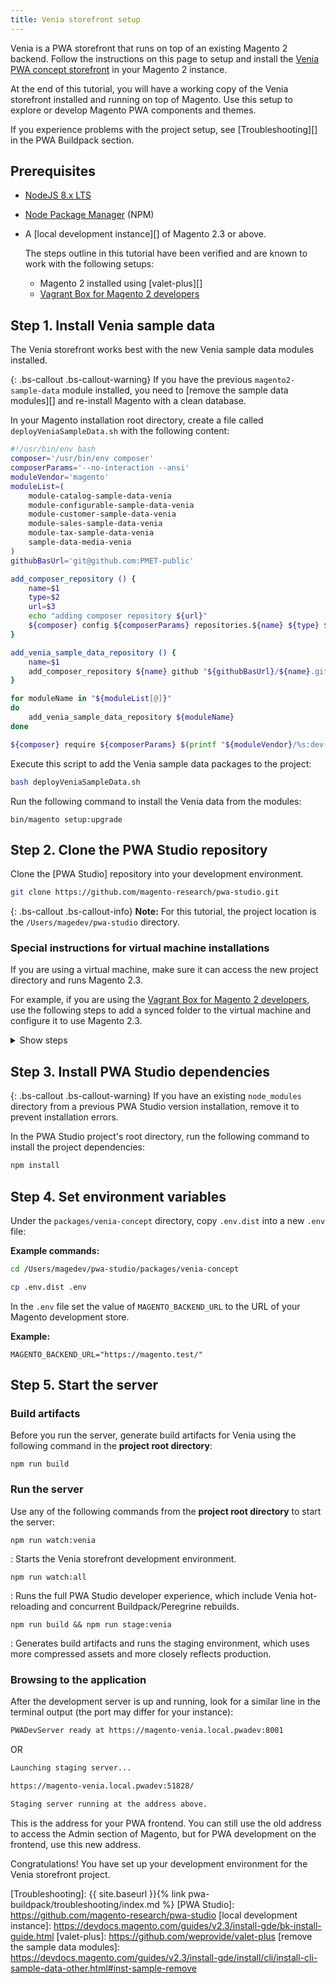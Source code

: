 ```yaml
---
title: Venia storefront setup
---
```


Venia is a PWA storefront that runs on top of an existing Magento 2 backend.
Follow the instructions on this page to setup and install the [Venia PWA concept storefront][] in your Magento 2 instance.

At the end of this tutorial, you will have a working copy of the Venia storefront installed and running on top of Magento.
Use this setup to explore or develop Magento PWA components and themes.

If you experience problems with the project setup, see [Troubleshooting][] in the PWA Buildpack section.

## Prerequisites

* [NodeJS 8.x LTS][]
* [Node Package Manager][] (NPM)
* A [local development instance][] of Magento 2.3 or above.

  The steps outline in this tutorial have been verified and are known to work with the following setups:

  * Magento 2 installed using [valet-plus][]
  * [Vagrant Box for Magento 2 developers][]

## Step 1. Install Venia sample data

The Venia storefront works best with the new Venia sample data modules installed.

{: .bs-callout .bs-callout-warning}
If you have the previous `magento2-sample-data` module installed, you need to [remove the sample data modules][] and re-install Magento with a clean database.

In your Magento installation root directory, create a file called `deployVeniaSampleData.sh` with the following content:

``` sh
#!/usr/bin/env bash
composer='/usr/bin/env composer'
composerParams='--no-interaction --ansi'
moduleVendor='magento'
moduleList=(
    module-catalog-sample-data-venia
    module-configurable-sample-data-venia
    module-customer-sample-data-venia
    module-sales-sample-data-venia
    module-tax-sample-data-venia
    sample-data-media-venia
)
githubBasUrl='git@github.com:PMET-public'

add_composer_repository () {
    name=$1
    type=$2
    url=$3
    echo "adding composer repository ${url}"
    ${composer} config ${composerParams} repositories.${name} ${type} ${url}
}

add_venia_sample_data_repository () {
    name=$1
    add_composer_repository ${name} github "${githubBasUrl}/${name}.git"
}

for moduleName in "${moduleList[@]}"
do
    add_venia_sample_data_repository ${moduleName}
done

${composer} require ${composerParams} $(printf "${moduleVendor}/%s:dev-master@dev " "${moduleList[@]}")
```

Execute this script to add the Venia sample data packages to the project:

``` sh
bash deployVeniaSampleData.sh
```

Run the following command to install the Venia data from the modules:

```
bin/magento setup:upgrade
```

## Step 2. Clone the PWA Studio repository

Clone the [PWA Studio] repository into your development environment.

``` sh
git clone https://github.com/magento-research/pwa-studio.git
```

{: .bs-callout .bs-callout-info}
**Note:**
For this tutorial, the project location is the `/Users/magedev/pwa-studio` directory.

### Special instructions for virtual machine installations

If you are using a virtual machine, make sure it can access the new project directory and runs Magento 2.3.

For example, if you are using the [Vagrant Box for Magento 2 developers][], use the following steps to add a synced folder to the virtual machine and configure it to use Magento 2.3.

<details markdown="1">
<summary>Show steps</summary>

{: .bs-callout .bs-callout-tip}
**Tip:**
If you clone the PWA Studio project repo into the `magento2ce` directory of the Vagrant project, the project folder will already be visible to the Vagrant box and you can skip ahead to Step 3.

1. In the Vagrant box project directory, open the `Vagrantfile` and locate the following line:
   ```
   config.vm.synced_folder '.', '/vagrant', disabled: true
   ```
2. Above this line, add the following entry (substituting the project directory path with your own):
   ```
   config.vm.synced_folder '/Users/magedev/pwa-studio', '/Users/magedev/pwa-studio', type: "nfs", create: true
   ```
3. If your environment does not already use Magento 2.3, copy `etc/config.yaml.dist` as `etc/config.yml` and update the following line:
   ``` yml
   ce: "git@github.com:magento/magento2.git"
   ```
   to
   ``` yml
   ce: "https://github.com/magento/magento2.git::2.3-develop"
   ```
4. In that same file, update the PHP version to 7.1 by updating the following line:
   ``` yml
   php_version: "7.0"
   ```
   to
   ``` yml
   php_version: "7.1"
   ```
5. Init or reset the Vagrant environment:
   ```
   bash init-project
   ```
   OR
   ```
   bash init_project.sh -f
   ```
</details>

## Step 3. Install PWA Studio dependencies

{: .bs-callout .bs-callout-warning}
If you have an existing `node_modules` directory from a previous PWA Studio version installation, remove it to prevent installation errors. 

In the PWA Studio project's root directory, run the following command to install the project dependencies:

``` sh
npm install
```

## Step 4. Set environment variables

Under the `packages/venia-concept` directory, copy `.env.dist` into a new `.env` file:

**Example commands:**
``` sh
cd /Users/magedev/pwa-studio/packages/venia-concept
```
``` sh
cp .env.dist .env
```

In the `.env` file set the value of `MAGENTO_BACKEND_URL` to the URL of your Magento development store.

**Example:**
``` text
MAGENTO_BACKEND_URL="https://magento.test/"
```

## Step 5. Start the server

### Build artifacts

Before you run the server, generate build artifacts for Venia using the following command in the **project root directory**:

`npm run build`

### Run the server

Use any of the following commands from the **project root directory** to start the server:

`npm run watch:venia`

: Starts the Venia storefront development environment.

`npm run watch:all`

: Runs the full PWA Studio developer experience, which include Venia hot-reloading and concurrent Buildpack/Peregrine rebuilds.

`npm run build && npm run stage:venia`

: Generates build artifacts and runs the staging environment, which uses more compressed assets and more closely reflects production.

### Browsing to the application

After the development server is up and running, look for a similar line in the terminal output (the port may differ for your instance):

``` sh
PWADevServer ready at https://magento-venia.local.pwadev:8001
```

OR

``` sh
Launching staging server...

https://magento-venia.local.pwadev:51828/

Staging server running at the address above.  
```

This is the address for your PWA frontend.
You can still use the old address to access the Admin section of Magento, but
for PWA development on the frontend, use this new address.

Congratulations! You have set up your development environment for the Venia storefront project.

[Venia PWA concept storefront]: https://github.com/magento-research/pwa-studio/tree/master/packages/venia-concept
[Node Package Manager]: https://www.npmjs.com/
[NodeJS 8.x LTS]: https://nodejs.org/en/
[Vagrant Box for Magento 2 developers]: https://github.com/paliarush/magento2-vagrant-for-developers
[Troubleshooting]: {{ site.baseurl }}{% link pwa-buildpack/troubleshooting/index.md %}
[PWA Studio]: https://github.com/magento-research/pwa-studio
[local development instance]: https://devdocs.magento.com/guides/v2.3/install-gde/bk-install-guide.html
[valet-plus]: https://github.com/weprovide/valet-plus
[remove the sample data modules]: https://devdocs.magento.com/guides/v2.3/install-gde/install/cli/install-cli-sample-data-other.html#inst-sample-remove

